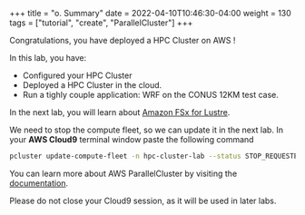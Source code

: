 +++
title = "o. Summary"
date = 2022-04-10T10:46:30-04:00
weight = 130
tags = ["tutorial", "create", "ParallelCluster"]
+++

Congratulations, you have deployed a HPC Cluster on AWS !

In this lab, you have:
- Configured your HPC Cluster
- Deployed a HPC Cluster in the cloud.
- Run a tighly couple application: WRF on the CONUS 12KM test case.

In the next lab, you will learn about [Amazon FSx for Lustre](https://aws.amazon.com/fsx/lustre/).

We need to stop the compute fleet, so we can update it in the next lab. In your **AWS Cloud9** terminal window paste the following command

```bash
pcluster update-compute-fleet -n hpc-cluster-lab --status STOP_REQUESTED --region ${AWS_REGION}
```


You can learn more about AWS ParallelCluster by visiting the [documentation](https://docs.aws.amazon.com/parallelcluster/latest/ug/what-is-aws-parallelcluster.html).


Please do not close your Cloud9 session, as it will be used in later labs.
